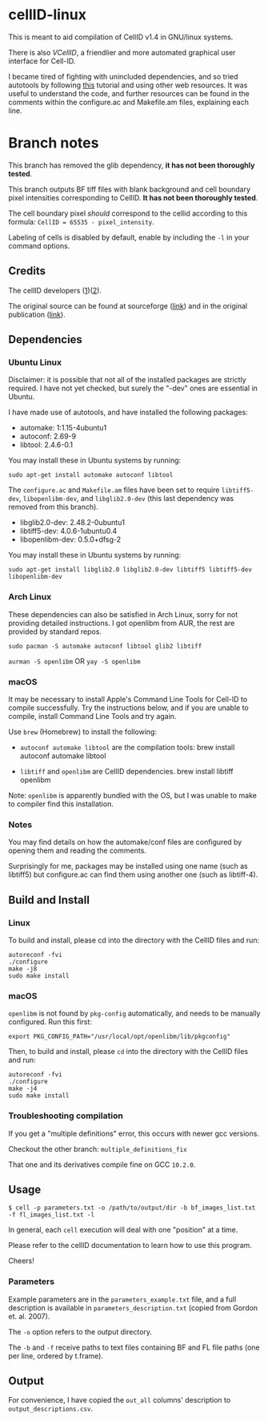 # cellID-linux

This is meant to aid compilation of CellID v1.4 in GNU/linux systems.

There is also _VCellID_, a friendlier and more automated graphical user interface for Cell-ID.

I became tired of fighting with unincluded dependencies, and so tried autotools by following [this](https://robots.thoughtbot.com/the-magic-behind-configure-make-make-install) tutorial and using other web resources. It was useful to understand the code, and further resources can be found in the comments within the configure.ac and Makefile.am files, explaining each line.

# Branch notes

This branch has removed the glib dependency, **it has not been thoroughly tested**.

This branch outputs BF tiff files with blank background and cell boundary pixel intensities corresponding to CellID. **It has not been thoroughly tested**.

The cell boundary pixel *should* correspond to the cellid according to this formula: `CellID = 65535 - pixel_intensity`.

Labeling of cells is disabled by default, enable by including the `-l` in your command options.

## Credits

The cellID developers ([1](https://www.nature.com/articles/nmeth1008))([2](http://dx.doi.org/10.1002/0471142727.mb1418s100)).

The original source can be found at sourceforge ([link](https://sourceforge.net/projects/cell-id/)) and in the original publication ([link](https://www.nature.com/articles/nmeth1008#supplementary-information)).

## Dependencies

### Ubuntu Linux

Disclaimer: it is possible that not all of the installed packages are strictly required. I have not yet checked, but surely the "-dev" ones are essential in Ubuntu.

I have made use of autotools, and have installed the following packages:

* automake: 1:1.15-4ubuntu1
* autoconf: 2.69-9
* libtool: 2.4.6-0.1

You may install these in Ubuntu systems by running:

`sudo apt-get install automake autoconf libtool`

The `configure.ac` and `Makefile.am` files have been set to require `libtiff5-dev`, `libopenlibm-dev`, and `libglib2.0-dev` (this last dependency was removed from this branch).

* libglib2.0-dev: 2.48.2-0ubuntu1
* libtiff5-dev: 4.0.6-1ubuntu0.4
* libopenlibm-dev: 0.5.0+dfsg-2

You may install these in Ubuntu systems by running:

`sudo apt-get install libglib2.0 libglib2.0-dev libtiff5 libtiff5-dev libopenlibm-dev`

### Arch Linux

These dependencies can also be satisfied in Arch Linux, sorry for not providing detailed instructions. I got openlibm from AUR, the rest are provided by standard repos.

`sudo pacman -S automake autoconf libtool glib2 libtiff`

`aurman -S openlibm` OR `yay -S openlibm`

### macOS
It may be necessary to install Apple's Command Line Tools for Cell-ID to compile successfully. Try the instructions below, and if you are unable to compile, install Command Line Tools and try again.

Use `brew` (Homebrew) to install the following:

* `autoconf automake libtool` are the compilation tools:
    brew install autoconf automake libtool

* `libtiff` and `openlibm` are CellID dependencies.
    brew install libtiff openlibm

Note: `openlibm` is apparently bundled with the OS, but I was unable to make to compiler find this installation. 

### Notes

You may find details on how the automake/conf files are configured by opening them and reading the comments.

Surprisingly for me, packages may be installed using one name (such as libtiff5) but configure.ac can find them using another one (such as libtiff-4).

## Build and Install

### Linux

To build and install, please cd into the directory with the CellID files and run:

    autoreconf -fvi
    ./configure
    make -j8
    sudo make install

### macOS

`openlibm` is not found by `pkg-config` automatically, and needs to be manually configured. Run this first:

    export PKG_CONFIG_PATH="/usr/local/opt/openlibm/lib/pkgconfig"

Then, to build and install, please `cd` into the directory with the CellID files and run:

    autoreconf -fvi
    ./configure
    make -j4
    sudo make install

### Troubleshooting compilation

If you get a "multiple definitions" error, this occurs with newer gcc versions.

Checkout the other branch: `multiple_definitions_fix`

That one and its derivatives compile fine on GCC `10.2.0`.

## Usage

`$ cell -p parameters.txt -o /path/to/output/dir -b bf_images_list.txt -f fl_images_list.txt -l`

In general, each `cell` execution will deal with one "position" at a time.

Please refer to the cellID documentation to learn how to use this program.

Cheers!

### Parameters

Example parameters are in the `parameters_example.txt` file, and a full description is available in `parameters_description.txt` (copied from Gordon et. al. 2007).

The `-o` option refers to the output directory.

The `-b` and `-f` receive paths to text files containing BF and FL file paths (one per line, ordered by t.frame).

## Output

For convenience, I have copied the `out_all` columns' description to `output_descriptions.csv`.
